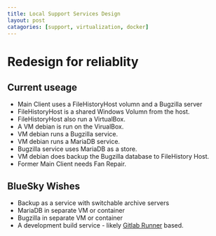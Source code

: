 ```yaml
---
title: Local Support Services Design
layout: post
catagories: [support, virtualization, docker]
---
```


# Redesign for reliablity

## Current useage

- Main Client uses a FileHistoryHost volumn and a Bugzilla server
- FileHistoryHost is a shared Windows Volumn from the host.
- FileHistoryHost also run a VirtualBox.
- A VM debian is run on the VirualBox.
- VM debian runs a Bugzilla service.
- VM debian runs a MariaDB service.
- Bugzilla service uses MariaDB as a store.
- VM debian does backup the Bugzilla database to FileHistory Host.
- Former Main Client needs Fan Repair.

## BlueSky Wishes

- Backup as a service with switchable archive servers
- MariaDB in separate VM or container
- Bugzilla in separate VM or container
- A development build service - likely [Gitlab Runner](https://docs.gitlab.com/runner/) based.